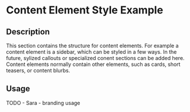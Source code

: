 # Content Element Style Example

## Description
This section contains the structure for content elements. For example a content element is a sidebar, which can be styled in a few ways. In the future, sylized callouts or specialized conent sections can be added here. Content elements normally contain other elements, such as cards, short teasers, or content blurbs.

## Usage
TODO - Sara - branding usage
